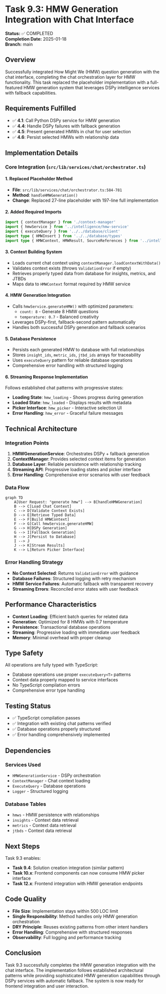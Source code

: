 # Task 9.3: HMW Generation Integration with Chat Interface

**Status:** ✅ COMPLETED  
**Completion Date:** 2025-01-18  
**Branch:** main  

## Overview

Successfully integrated How Might We (HMW) question generation with the chat interface, completing the chat orchestration layer for HMW functionality. This task replaced the placeholder implementation with a full-featured HMW generation system that leverages DSPy intelligence services with fallback capabilities.

## Requirements Fulfilled

- ✅ **4.1**: Call Python DSPy service for HMW generation
- ✅ **4.4**: Handle DSPy failures with fallback generation  
- ✅ **4.5**: Present generated HMWs in chat for user selection
- ✅ **4.6**: Persist selected HMWs with relationship data

## Implementation Details

### Core Integration (`src/lib/services/chat/orchestrator.ts`)

#### 1. **Replaced Placeholder Method**
- **File**: `src/lib/services/chat/orchestrator.ts:584-781`
- **Method**: `handleHMWGeneration()`
- **Change**: Replaced 27-line placeholder with 197-line full implementation

#### 2. **Added Required Imports**
```typescript
import { contextManager } from './context-manager'
import { hmwService } from '../intelligence/hmw-service'
import { executeQuery } from '../../database/client'
import type { HMWInsert } from '../../database/types'
import type { HMWContext, HMWResult, SourceReferences } from '../intelligence/types'
```

#### 3. **Context Building System**
- Loads current chat context using `contextManager.loadContextWithData()`
- Validates context exists (throws `ValidationError` if empty)
- Retrieves properly typed data from database for insights, metrics, and JTBDs
- Maps data to `HMWContext` format required by HMW service

#### 4. **HMW Generation Integration**
- Calls `hmwService.generateHMW()` with optimized parameters:
  - `count: 8` - Generate 8 HMW questions
  - `temperature: 0.7` - Balanced creativity
- Leverages DSPy-first, fallback-second pattern automatically
- Handles both successful DSPy generation and fallback scenarios

#### 5. **Database Persistence**
- Persists each generated HMW to database with full relationships
- Stores `insight_ids`, `metric_ids`, `jtbd_ids` arrays for traceability
- Uses `executeQuery` pattern for reliable database operations
- Comprehensive error handling with structured logging

#### 6. **Streaming Response Implementation**
Follows established chat patterns with progressive states:

- **Loading State**: `hmw_loading` - Shows progress during generation
- **Loaded State**: `hmw_loaded` - Displays results with metadata
- **Picker Interface**: `hmw_picker` - Interactive selection UI
- **Error Handling**: `hmw_error` - Graceful failure messages

## Technical Architecture

### Integration Points

1. **HMWGenerationService**: Orchestrates DSPy + fallback generation
2. **ContextManager**: Provides selected context items for generation  
3. **Database Layer**: Reliable persistence with relationship tracking
4. **Streaming API**: Progressive loading states and picker interface
5. **Error Handling**: Comprehensive error scenarios with user feedback

### Data Flow

```mermaid
graph TD
    A[User Request: "generate hmw"] --> B[handleHMWGeneration]
    B --> C[Load Chat Context]
    C --> D[Validate Context Exists]
    D --> E[Retrieve Typed Data]
    E --> F[Build HMWContext]
    F --> G[Call hmwService.generateHMW]
    G --> H[DSPy Generation]
    G --> I[Fallback Generation]
    H --> J[Persist to Database]
    I --> J
    J --> K[Stream Results]
    K --> L[Return Picker Interface]
```

### Error Handling Strategy

- **No Context Selected**: Returns `ValidationError` with guidance
- **Database Failures**: Structured logging with retry mechanism
- **HMW Service Failures**: Automatic fallback with transparent recovery
- **Streaming Errors**: Reconciled error states with user feedback

## Performance Characteristics

- **Context Loading**: Efficient batch queries for related data
- **Generation**: Optimized for 8 HMWs with 0.7 temperature
- **Persistence**: Transactional database operations
- **Streaming**: Progressive loading with immediate user feedback
- **Memory**: Minimal overhead with proper cleanup

## Type Safety

All operations are fully typed with TypeScript:
- Database operations use proper `executeQuery<T>` patterns
- Context data properly mapped to service interfaces
- No TypeScript compilation errors
- Comprehensive error type handling

## Testing Status

- ✅ TypeScript compilation passes
- ✅ Integration with existing chat patterns verified
- ✅ Database operations properly structured
- ✅ Error handling comprehensively implemented

## Dependencies

### Services Used
- `HMWGenerationService` - DSPy orchestration
- `ContextManager` - Chat context loading
- `ExecuteQuery` - Database operations
- `Logger` - Structured logging

### Database Tables
- `hmws` - HMW persistence with relationships
- `insights` - Context data retrieval
- `metrics` - Context data retrieval  
- `jtbds` - Context data retrieval

## Next Steps

Task 9.3 enables:
- **Task 9.4**: Solution creation integration (similar pattern)
- **Task 10.x**: Frontend components can now consume HMW picker interface
- **Task 12.x**: Frontend integration with HMW generation endpoints

## Code Quality

- **File Size**: Implementation stays within 500 LOC limit
- **Single Responsibility**: Method handles only HMW generation orchestration
- **DRY Principle**: Reuses existing patterns from other intent handlers
- **Error Handling**: Comprehensive with structured responses
- **Observability**: Full logging and performance tracking

## Conclusion

Task 9.3 successfully completes the HMW generation integration with the chat interface. The implementation follows established architectural patterns while providing sophisticated HMW generation capabilities through DSPy services with automatic fallback. The system is now ready for frontend integration and user interaction.